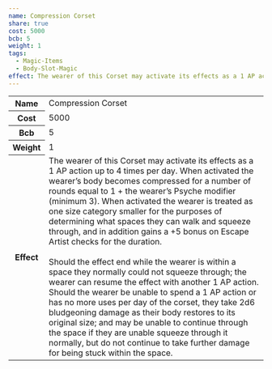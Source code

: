 ```yaml
---
name: Compression Corset
share: true
cost: 5000
bcb: 5
weight: 1
tags:
  - Magic-Items
  - Body-Slot-Magic
effect: The wearer of this Corset may activate its effects as a 1 AP action up to 4 times per day. When activated the wearer’s body becomes compressed for a number of rounds equal to 1 + the wearer’s Psyche modifier (minimum 3). When activated the wearer is treated as one size category smaller for the purposes of determining what spaces they can walk and squeeze through, and in addition gains a +5 bonus on Escape Artist checks for the duration.<br><br>Should the effect end while the wearer is within a space they normally could not squeeze through; the wearer can resume the effect with another 1 AP action. Should the wearer be unable to spend a 1 AP action or has no more uses per day of the corset, they take 2d6 bludgeoning damage as their body restores to its original size; and may be unable to continue through the space if they are unable squeeze through it normally, but do not continue to take further damage for being stuck within the space.
---
```

<p><span dir="ltr" style="overflow-x: auto;"><table><tbody><tr><th dir="ltr">Name</th><td dir="ltr">Compression Corset</td></tr><tr><th dir="ltr">Cost</th><td dir="auto">5000</td></tr><tr><th dir="ltr">Bcb</th><td dir="auto">5</td></tr><tr><th dir="ltr">Weight</th><td dir="auto">1</td></tr><tr><th dir="ltr">Effect</th><td dir="ltr">The wearer of this Corset may activate its effects as a 1 AP action up to 4 times per day. When activated the wearer’s body becomes compressed for a number of rounds equal to 1 + the wearer’s Psyche modifier (minimum 3). When activated the wearer is treated as one size category smaller for the purposes of determining what spaces they can walk and squeeze through, and in addition gains a +5 bonus on Escape Artist checks for the duration.<br><br>Should the effect end while the wearer is within a space they normally could not squeeze through; the wearer can resume the effect with another 1 AP action. Should the wearer be unable to spend a 1 AP action or has no more uses per day of the corset, they take 2d6 bludgeoning damage as their body restores to its original size; and may be unable to continue through the space if they are unable squeeze through it normally, but do not continue to take further damage for being stuck within the space.</td></tr></tbody></table></span></p>